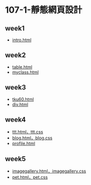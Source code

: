 # 107-1-靜態網頁設計

## week1
* [intro.html](https://github.com/TsaiHsingJu/107-1-Static-web-design/tree/master/w01)

## week2
* [table.html](https://github.com/TsaiHsingJu/107-1-Static-web-design/tree/master/w02 )
*  [myclass.html](https://github.com/TsaiHsingJu/107-1-Static-web-design/tree/master/w02-2)

## week3
* [tku60.html](https://github.com/TsaiHsingJu/107-1-Static-web-design/tree/master/w03)
*  [div.html](https://github.com/TsaiHsingJu/107-1-Static-web-design/tree/master/w03-2)

## week4 
* [ttt.html，ttt.css](https://github.com/TsaiHsingJu/107-1-Static-web-design/tree/master/w04)
*  [blog.html，blog.css](https://github.com/TsaiHsingJu/107-1-Static-web-design/tree/master/w04)
*  [profile.html](https://github.com/TsaiHsingJu/107-1-Static-web-design/tree/master/w04-2)

## week5 
* [imagegallery.html，imagegallery.css](https://github.com/TsaiHsingJu/107-1-Static-web-design/tree/master/w05)
* [pet.html，pet.css](https://github.com/TsaiHsingJu/107-1-Static-web-design/tree/master/w05)



<!--stackedit_data:
eyJoaXN0b3J5IjpbMTk3MzEwMTUxOCwtODU2NjA3MDY0LC03Nj
kzODgzNjBdfQ==
-->